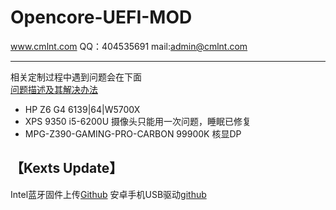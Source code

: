 Opencore-UEFI-MOD 
====
www.cmlnt.com QQ：404535691 mail:admin@cmlnt.com<br>

----
相关定制过程中遇到问题会在下面</br>
[问题描述及其解决办法](https://github.com/CMLNT/Opencore-UEFI-MOD/wiki/%E9%97%AE%E9%A2%98%E4%B8%93%E6%A0%8F)

* HP Z6 G4 6139|64|W5700X
* XPS 9350 i5-6200U 摄像头只能用一次问题，睡眠已修复
* MPG-Z390-GAMING-PRO-CARBON 99900K 核显DP 








【Kexts Update】
----
Intel蓝牙固件上传[Github](https://github.com/zxystd/IntelBluetoothFirmware)
安卓手机USB驱动[github](https://github.com/jwise/HoRNDIS/releases)
